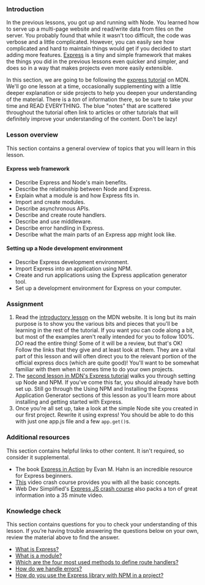 ### Introduction
In the previous lessons, you got up and running with Node. You learned how to serve up a multi-page website and read/write data from files on the server. You probably found that while it wasn't too difficult, the code was verbose and a little complicated.  However, you can easily see how complicated and hard to maintain things would get if you decided to start adding more features. [Express](https://expressjs.com/) is a tiny and simple framework that makes the things you did in the previous lessons even quicker and simpler, and does so in a way that makes projects even more easily extensible.

In this section, we are going to be following the [express tutorial](https://developer.mozilla.org/en-US/docs/Learn/Server-side/Express_Nodejs) on MDN.  We'll go one lesson at a time, occasionally supplementing with a little deeper explanation or side projects to help you deepen your understanding of the material. There is a *ton* of information there, so be sure to take your time and READ EVERYTHING. The blue "notes" that are scattered throughout the tutorial often link to articles or other tutorials that will definitely improve your understanding of the content. Don't be lazy!

### Lesson overview

This section contains a general overview of topics that you will learn in this lesson.

#### Express web framework

- Describe Express and Node's main benefits.
- Describe the relationship between Node and Express.
- Explain what a module is and how Express fits in.
- Import and create modules.
- Describe asynchronous APIs.
- Describe and create route handlers.
- Describe and use middleware.
- Describe error handling in Express.
- Describe what the main parts of an Express app might look like.

#### Setting up a Node development environment

- Describe Express development environment.
- Import Express into an application using NPM.
- Create and run applications using the Express application generator tool.
- Set up a development environment for Express on your computer.


### Assignment

<div class="lesson-content__panel" markdown="1">

1. Read the [introductory lesson](https://developer.mozilla.org/en-US/docs/Learn/Server-side/Express_Nodejs/Introduction) on the MDN website.  It is long but its main purpose is to show you the various bits and pieces that you'll be learning in the rest of the tutorial.  If you want you can code along a bit, but most of the examples aren't really intended for you to follow 100%.
*DO* read the entire thing!  Some of it will be a review, but that's OK! Follow the links that they give and at least look at them.  They are a vital part of this lesson and will often direct you to the relevant portion of the official express docs (which are quite good)! You'll want to be somewhat familiar with them when it comes time to do your own projects.
2. The [second lesson in MDN's Express tutorial](https://developer.mozilla.org/en-US/docs/Learn/Server-side/Express_Nodejs/development_environment#using_npm)  walks you through setting up Node and NPM. If you've come this far, you should already have both set up. Still go through the Using NPM and Installing the Express Application Generator sections of this lesson as you'll learn more about installing and getting started with Express.
3. Once you're all set up, take a look at the simple Node site you created in our first project. Rewrite it using express! You should be able to do this with just one app.js file and a few `app.get()`s.
</div>


### Additional resources
This section contains helpful links to other content. It isn't required, so consider it supplemental.

- The book [Express in Action](https://www.manning.com/books/express-in-action?a_bid=fe3fcff7&a_aid=express-in-action) by Evan M. Hahn is an incredible resource for Express beginners.
- [This](https://www.youtube.com/watch?v=L72fhGm1tfE) video crash course provides you with all the basic concepts.
- Web Dev Simplified's [Express JS crash course](https://www.youtube.com/watch?v=SccSCuHhOw0&ab_channel=WebDevSimplified) also packs a ton of great information into a 35 minute video.

### Knowledge check
This section contains questions for you to check your understanding of this lesson. If you’re having trouble answering the questions below on your own, review the material above to find the answer.

- [What is Express?](https://developer.mozilla.org/en-US/docs/Learn/Server-side/Express_Nodejs/Introduction#introducing_express)
- [What is a module?](https://developer.mozilla.org/en-US/docs/Learn/Server-side/Express_Nodejs/Introduction#importing_and_creating_modules)
- [Which are the four most used methods to define route handlers?](https://developer.mozilla.org/en-US/docs/Learn/Server-side/Express_Nodejs/Introduction/#creating_route_handlers)
- [How do we handle errors?](https://developer.mozilla.org/en-US/docs/Learn/Server-side/Express_Nodejs/Introduction/#handling_errors)
- [How do you use the Express library with NPM in a project?](https://developer.mozilla.org/en-US/docs/Learn/Server-side/Express_Nodejs/development_environment#adding_dependencies)
